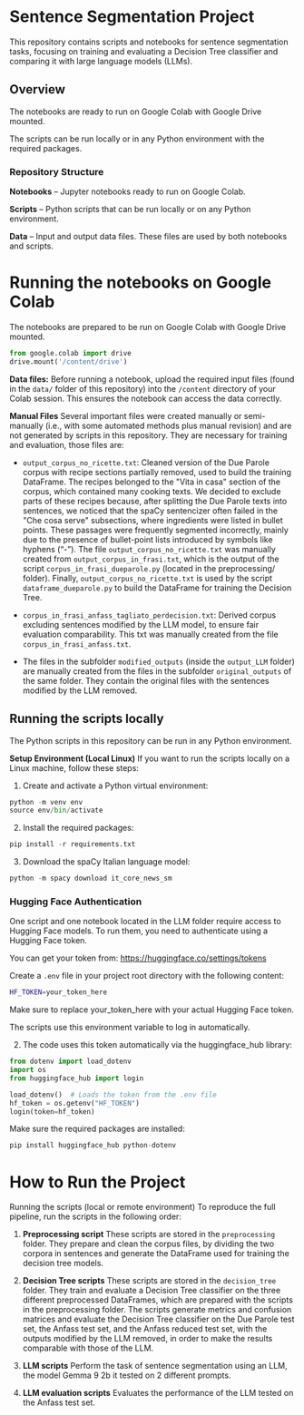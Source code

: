 # Sentence Segmentation Project

This repository contains scripts and notebooks for sentence segmentation tasks, focusing on training and evaluating a Decision Tree classifier and comparing it with large language models (LLMs).

## Overview

The notebooks are ready to run on Google Colab with Google Drive mounted.

The scripts can be run locally or in any Python environment with the required packages.

### Repository Structure

**Notebooks** – Jupyter notebooks ready to run on Google Colab.

**Scripts** – Python scripts that can be run locally or on any Python environment.

**Data** – Input and output data files. These files are used by both notebooks and scripts.


# Running the notebooks on Google Colab

The notebooks are prepared to be run on Google Colab with Google Drive mounted.

```python
from google.colab import drive
drive.mount('/content/drive') 
```

**Data files:** 
Before running a notebook, upload the required input files (found in the `data/` folder of this repository) into the `/content` directory of your Colab session.
This ensures the notebook can access the data correctly.

**Manual Files** 
Several important files were created manually or semi-manually (i.e., with some automated methods plus manual revision) and are not generated by scripts in this repository. They are necessary for training and evaluation, those files are:

- `output_corpus_no_ricette.txt`: Cleaned version of the Due Parole corpus with recipe sections partially removed, used to build the training DataFrame.
The recipes belonged to the "Vita in casa" section of the corpus, which contained many cooking texts. We decided to exclude parts of these recipes because, after splitting the Due Parole texts into sentences, we noticed that the spaCy sentencizer often failed in the "Che cosa serve" subsections, where ingredients were listed in bullet points.
These passages were frequently segmented incorrectly, mainly due to the presence of bullet-point lists introduced by symbols like hyphens (“-”).
The file `output_corpus_no_ricette.txt` was manually created from `output_corpus_in_frasi.txt`, which is the output of the script `corpus_in_frasi_dueparole.py` (located in the preprocessing/ folder).
Finally, `output_corpus_no_ricette.txt` is used by the script `dataframe_dueparole.py` to build the DataFrame for training the Decision Tree.

- `corpus_in_frasi_anfass_tagliato_perdecision.txt`: Derived corpus excluding sentences modified by the LLM model, to ensure fair evaluation comparability. This txt was manually created from the file `corpus_in_frasi_anfass.txt`.

- The files in the subfolder `modified_outputs` (inside the `output_LLM` folder) are manually created from the files in the subfolder `original_outputs` of the same folder.
They contain the original files with the sentences modified by the LLM removed.


## Running the scripts locally

The Python scripts in this repository can be run in any Python environment.

**Setup Environment (Local Linux)**
If you want to run the scripts locally on a Linux machine, follow these steps:

1. Create and activate a Python virtual environment:
```python
python -m venv env
source env/bin/activate
```
2. Install the required packages:
```python
pip install -r requirements.txt
```
3. Download the spaCy Italian language model:
```python
python -m spacy download it_core_news_sm
```

### Hugging Face Authentication

One script and one notebook located in the LLM folder require access to Hugging Face models.
To run them, you need to authenticate using a Hugging Face token.

You can get your token from: https://huggingface.co/settings/tokens

Create a `.env` file in your project root directory with the following content:

```bash
HF_TOKEN=your_token_here
```

Make sure to replace your_token_here with your actual Hugging Face token.

The scripts use this environment variable to log in automatically.

2. The code uses this token automatically via the huggingface_hub library:

```python
from dotenv import load_dotenv
import os
from huggingface_hub import login

load_dotenv()  # Loads the token from the .env file
hf_token = os.getenv("HF_TOKEN")
login(token=hf_token)
```

Make sure the required packages are installed:

```python
pip install huggingface_hub python-dotenv
```



# How to Run the Project

Running the scripts (local or remote environment)
To reproduce the full pipeline, run the scripts in the following order:

1. **Preprocessing script**
These scripts are stored in the `preprocessing` folder.
They prepare and clean the corpus files, by dividing the two corpora in sentences and generate the DataFrame used for training the decision tree models.

2. **Decision Tree scripts**
These scripts are stored in the `decision_tree` folder.
They train and evaluate a Decision Tree classifier on the three different preprocessed DataFrames, which are prepared with the scripts in the preprocessing folder.
The scripts generate metrics and confusion matrices and evaluate the Decision Tree classifier on the Due Parole test set, the Anfass test set, and the Anfass reduced test set, with the outputs modified by the LLM removed, in order to make the results comparable with those of the LLM.

3. **LLM scripts**
Perform the task of sentence segmentation using an LLM, the model Gemma 9 2b it tested on 2 different prompts.

4. **LLM evaluation scripts**
Evaluates the performance of the LLM tested on the Anfass test set. 


